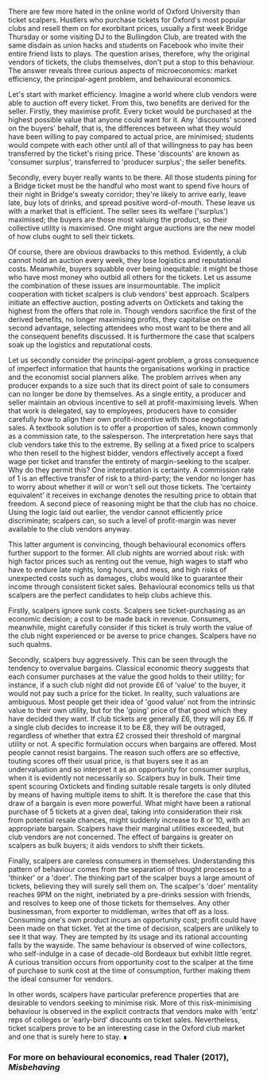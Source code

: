 There are few more hated in the online world of Oxford University than ticket scalpers. Hustlers who purchase tickets for Oxford's most popular clubs and resell them on for exorbitant prices, usually a first week Bridge Thursday or some visiting DJ to the Bullingdon Club, are treated with the same disdain as union hacks and students on Facebook who invite their entire friend lists to plays. The question arises, therefore, why the original vendors of tickets, the clubs themselves, don't put a stop to this behaviour. The answer reveals three curious aspects of microeconomics: market efficiency, the principal-agent problem, and behavioural economics.

Let's start with market efficiency. Imagine a world where club vendors were able to auction off every ticket. From this, two benefits are derived for the seller. Firstly, they maximise profit. Every ticket would be purchased at the highest possible value that anyone could want for it. Any 'discounts' scored on the buyers' behalf, that is, the differences between what they would have been willing to pay compared to actual price, are minimised; students would compete with each other until all of that willingness to pay has been transferred by the ticket's rising price. These 'discounts' are known as 'consumer surplus', transferred to 'producer surplus'; the seller benefits.

Secondly, every buyer really wants to be there. All those students pining for a Bridge ticket must be the handful who most want to spend five hours of their night in Bridge's sweaty corridor; they're likely to arrive early, leave late, buy lots of drinks, and spread positive word-of-mouth. These leave us with a market that is efficient. The seller sees its welfare ('surplus') maximised; the buyers are those most valuing the product, so their collective utility is maximised. One might argue auctions are the new model of how clubs ought to sell their tickets.

Of course, there are obvious drawbacks to this method. Evidently, a club cannot hold an auction every week, they lose logistics and reputational costs. Meanwhile, buyers squabble over being inequitable: it might be those who have most money who outbid all others for the tickets. Let us assume the combination of these issues are insurmountable. The implicit cooperation with ticket scalpers is club vendors' best approach. Scalpers initiate an effective auction, posting adverts on Oxtickets and taking the highest from the offers that role in. Though vendors sacrifice the first of the derived benefits, no longer maximising profits, they capitalise on the second advantage, selecting attendees who most want to be there and all the consequent benefits discussed. It is furthermore the case that scalpers soak up the logistics and reputational costs.

Let us secondly consider the principal-agent problem, a gross consequence of imperfect information that haunts the organisations working in practice and the economist social planners alike. The problem arrives when any producer expands to a size such that its direct point of sale to consumers can no longer be done by themselves. As a single entity, a producer and seller maintain an obvious incentive to sell at profit-maximising levels. When that work is delegated, say to employees, producers have to consider carefully how to align their own profit-incentive with those negotiating sales. A textbook solution is to offer a proportion of sales, known commonly as a commission rate, to the salesperson. The interpretation here says that club vendors take this to the extreme. By selling at a fixed price to scalpers who then resell to the highest bidder, vendors effectively accept a fixed wage per ticket and transfer the entirety of margin-seeking to the scalper. Why do they permit this? One interpretation is certainty. A commission rate of 1 is an effective transfer of risk to a third-party; the vendor no longer has to worry about whether it will or won't sell out those tickets. The ‘certainty equivalent’ it receives in exchange denotes the resulting price to obtain that freedom. A second piece of reasoning might be that the club has no choice. Using the logic laid out earlier, the vendor cannot efficiently price discriminate; scalpers can, so such a level of profit-margin was never available to the club vendors anyway.

This latter argument is convincing, though behavioural economics offers further support to the former. All club nights are worried about risk: with high factor prices such as renting out the venue, high wages to staff who have to endure late nights, long hours, and mess, and high risks of unexpected costs such as damages, clubs would like to guarantee their income through consistent ticket sales. Behavioural economics tells us that scalpers are the perfect candidates to help clubs achieve this.

Firstly, scalpers ignore sunk costs. Scalpers see ticket-purchasing as an economic decision; a cost to be made back in revenue. Consumers, meanwhile, might carefully consider if this ticket is truly worth the value of the club night experienced or be averse to price changes. Scalpers have no such qualms.

Secondly, scalpers buy aggressively. This can be seen through the tendency to overvalue bargains. Classical economic theory suggests that each consumer purchases at the value the good holds to their utility; for instance, if a such club night did not provide £6 of 'value' to the buyer, it would not pay such a price for the ticket. In reality, such valuations are ambiguous. Most people get their idea of 'good value' not from the intrinsic value to their own utility, but for the 'going' price of that good which they have decided they want. If club tickets are generally £6, they will pay £6. If a single club decides to increase it to be £8, they will be outraged, regardless of whether that extra £2 crossed their threshold of marginal utility or not. A specific formulation occurs when bargains are offered. Most people cannot resist bargains. The reason such offers are so effective, touting scores off their usual price, is that buyers see it as an undervaluation and so interpret it as an opportunity for consumer surplus, when it is evidently not necessarily so. Scalpers buy in bulk. Their time spent scouring Oxtickets and finding suitable resale targets is only diluted by means of having multiple items to shift. It is therefore the case that this draw of a bargain is even more powerful. What might have been a rational purchase of 5 tickets at a given deal, taking into consideration their risk from potential resale chances, might suddenly increase to 8 or 10, with an appropriate bargain. Scalpers have their marginal utilities exceeded, but club vendors are not concerned. The effect of bargains is greater on scalpers as bulk buyers; it aids vendors to shift their tickets.

Finally, scalpers are careless consumers in themselves. Understanding this pattern of behaviour comes from the separation of thought processes to a 'thinker' or a 'doer'. The thinking part of the scalper buys a large amount of tickets, believing they will surely sell them on. The scalper's 'doer' mentality reaches 9PM on the night, inebriated by a pre-drinks session with friends, and resolves to keep one of those tickets for themselves. Any other businessman, from exporter to middleman, writes that off as a loss. Consuming one's own product incurs an opportunity cost; profit could have been made on that ticket. Yet at the time of decision, scalpers are unlikely to see it that way. They are tempted by its usage and its rational accounting falls by the wayside. The same behaviour is observed of wine collectors, who self-indulge in a case of decade-old Bordeaux but exhibit little regret. A curious transition occurs from opportunity cost to the scalper at the time of purchase to sunk cost at the time of consumption, further making them the ideal consumer for vendors.

In other words, scalpers have particular preference properties that are desirable to vendors seeking to minimise risk. More of this risk-minimising behaviour is observed in the explicit contracts that vendors make with 'entz' reps of colleges or 'early-bird' discounts on ticket sales. Nevertheless, ticket scalpers prove to be an interesting case in the Oxford club market and one that is surely here to stay. ∎

### For more on behavioural economics, read Thaler (2017), *Misbehaving*
